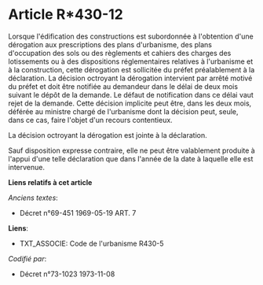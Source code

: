 # Article R*430-12

Lorsque l'édification des constructions est subordonnée à l'obtention d'une dérogation aux prescriptions des plans
d'urbanisme, des plans d'occupation des sols ou des règlements et cahiers des charges des lotissements ou à des dispositions
réglementaires relatives à l'urbanisme et à la construction, cette dérogation est sollicitée du préfet préalablement à la
déclaration. La décision octroyant la dérogation intervient par arrêté motivé du préfet et doit être notifiée au demandeur
dans le délai de deux mois suivant le dépôt de la demande. Le défaut de notification dans ce délai vaut rejet de la demande.
Cette décision implicite peut être, dans les deux mois, déférée au ministre chargé de l'urbanisme dont la décision peut,
seule, dans ce cas, faire l'objet d'un recours contentieux.

La décision octroyant la dérogation est jointe à la déclaration.

Sauf disposition expresse contraire, elle ne peut être valablement produite à l'appui d'une telle déclaration que dans
l'année de la date à laquelle elle est intervenue.

**Liens relatifs à cet article**

_Anciens textes_:

  - Décret n°69-451 1969-05-19 ART. 7

**Liens**:

  - TXT_ASSOCIE: Code de l'urbanisme R430-5

_Codifié par_:

  - Décret n°73-1023 1973-11-08
